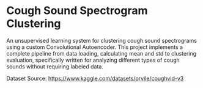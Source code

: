 # Cough Sound Spectrogram Clustering

An unsupervised learning system for clustering cough sound spectrograms using a custom Convolutional Autoencoder.
This project implements a complete pipeline from data loading, calculating mean and std to clustering evaluation,
specifically written for analyzing different types of cough sounds without requiring labeled data.

Dataset Source: https://www.kaggle.com/datasets/orvile/coughvid-v3